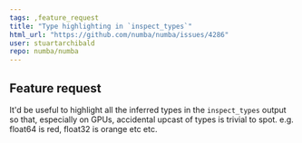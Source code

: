 ```yaml
---
tags: ,feature_request
title: "Type highlighting in `inspect_types`"
html_url: "https://github.com/numba/numba/issues/4286"
user: stuartarchibald
repo: numba/numba
---
```


<!--

Thanks for opening an issue! To help the Numba team handle your information
efficiently, please first ensure that there is no other issue present that
already describes the issue you have
(search at https://github.com/numba/numba/issues?&q=is%3Aissue).

For more general "how do I do X?" type questions, please speak to us in real
time on https://gitter.im/numba/numba or post to the Numba mailing list
https://groups.google.com/a/continuum.io/forum/#!forum/numba-users.

-->

## Feature request

It'd be useful to highlight all the inferred types in the `inspect_types` output so that, especially on GPUs, accidental upcast of types is trivial to spot. e.g. float64 is red, float32 is orange etc etc.

<!--

Please include details of the feature you would like to see, why you would
like to see it/the use case

-->
